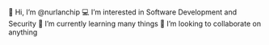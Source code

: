 👋 Hi, I’m @nurlanchip 
💻 I’m interested in Software Development and Security 
🌴 I’m currently learning many things 
👀 I’m looking to collaborate on anything
